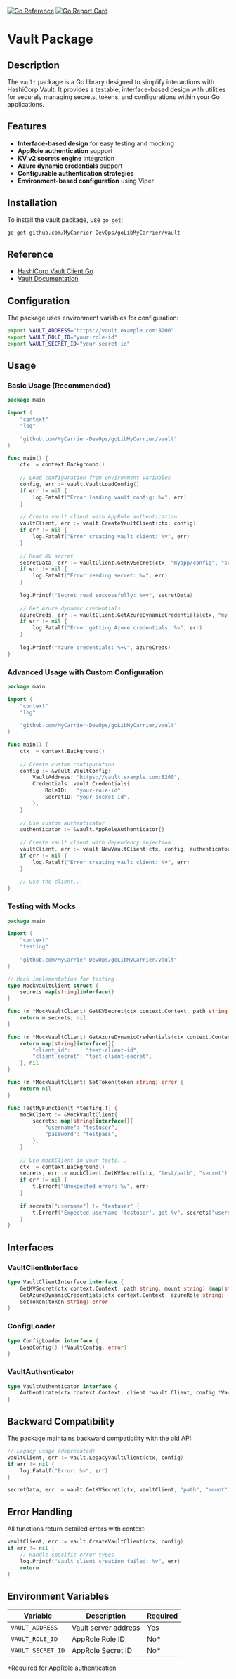 [![Go Reference](https://pkg.go.dev/badge/github.com/MyCarrier-DevOps/goLibMyCarrier/yaml.svg)](https://pkg.go.dev/github.com/MyCarrier-DevOps/goLibMyCarrier/yaml) [![Go Report Card](https://goreportcard.com/badge/github.com/MyCarrier-DevOps/goLibMyCarrier/yaml)](https://goreportcard.com/report/github.com/MyCarrier-DevOps/goLibMyCarrier/yaml)

# Vault Package

## Description
The `vault` package is a Go library designed to simplify interactions with HashiCorp Vault. It provides a testable, interface-based design with utilities for securely managing secrets, tokens, and configurations within your Go applications.

## Features
- **Interface-based design** for easy testing and mocking
- **AppRole authentication** support
- **KV v2 secrets engine** integration
- **Azure dynamic credentials** support
- **Configurable authentication strategies**
- **Environment-based configuration** using Viper

## Installation
To install the vault package, use `go get`:
```bash
go get github.com/MyCarrier-DevOps/goLibMyCarrier/vault
```

## Reference
- [HashiCorp Vault Client Go](https://github.com/hashicorp/vault-client-go)
- [Vault Documentation](https://www.vaultproject.io/docs)

## Configuration

The package uses environment variables for configuration:

```bash
export VAULT_ADDRESS="https://vault.example.com:8200"
export VAULT_ROLE_ID="your-role-id"
export VAULT_SECRET_ID="your-secret-id"
```

## Usage

### Basic Usage (Recommended)

```go
package main

import (
    "context"
    "log"
    
    "github.com/MyCarrier-DevOps/goLibMyCarrier/vault"
)

func main() {
    ctx := context.Background()
    
    // Load configuration from environment variables
    config, err := vault.VaultLoadConfig()
    if err != nil {
        log.Fatalf("Error loading vault config: %v", err)
    }
    
    // Create vault client with AppRole authentication
    vaultClient, err := vault.CreateVaultClient(ctx, config)
    if err != nil {
        log.Fatalf("Error creating vault client: %v", err)
    }
    
    // Read KV secret
    secretData, err := vaultClient.GetKVSecret(ctx, "myapp/config", "secret")
    if err != nil {
        log.Fatalf("Error reading secret: %v", err)
    }
    
    log.Printf("Secret read successfully: %+v", secretData)
    
    // Get Azure dynamic credentials
    azureCreds, err := vaultClient.GetAzureDynamicCredentials(ctx, "my-azure-role")
    if err != nil {
        log.Fatalf("Error getting Azure credentials: %v", err)
    }
    
    log.Printf("Azure credentials: %+v", azureCreds)
}
```

### Advanced Usage with Custom Configuration

```go
package main

import (
    "context"
    "log"
    
    "github.com/MyCarrier-DevOps/goLibMyCarrier/vault"
)

func main() {
    ctx := context.Background()
    
    // Create custom configuration
    config := &vault.VaultConfig{
        VaultAddress: "https://vault.example.com:8200",
        Credentials: vault.Credentials{
            RoleID:   "your-role-id",
            SecretID: "your-secret-id",
        },
    }
    
    // Use custom authenticator
    authenticator := &vault.AppRoleAuthenticator{}
    
    // Create vault client with dependency injection
    vaultClient, err := vault.NewVaultClient(ctx, config, authenticator)
    if err != nil {
        log.Fatalf("Error creating vault client: %v", err)
    }
    
    // Use the client...
}
```

### Testing with Mocks

```go
package main

import (
    "context"
    "testing"
    
    "github.com/MyCarrier-DevOps/goLibMyCarrier/vault"
)

// Mock implementation for testing
type MockVaultClient struct {
    secrets map[string]interface{}
}

func (m *MockVaultClient) GetKVSecret(ctx context.Context, path string, mount string) (map[string]interface{}, error) {
    return m.secrets, nil
}

func (m *MockVaultClient) GetAzureDynamicCredentials(ctx context.Context, azureRole string) (map[string]interface{}, error) {
    return map[string]interface{}{
        "client_id":     "test-client-id",
        "client_secret": "test-client-secret",
    }, nil
}

func (m *MockVaultClient) SetToken(token string) error {
    return nil
}

func TestMyFunction(t *testing.T) {
    mockClient := &MockVaultClient{
        secrets: map[string]interface{}{
            "username": "testuser",
            "password": "testpass",
        },
    }
    
    // Use mockClient in your tests...
    ctx := context.Background()
    secrets, err := mockClient.GetKVSecret(ctx, "test/path", "secret")
    if err != nil {
        t.Errorf("Unexpected error: %v", err)
    }
    
    if secrets["username"] != "testuser" {
        t.Errorf("Expected username 'testuser', got %v", secrets["username"])
    }
}
```

## Interfaces

### VaultClientInterface
```go
type VaultClientInterface interface {
    GetKVSecret(ctx context.Context, path string, mount string) (map[string]interface{}, error)
    GetAzureDynamicCredentials(ctx context.Context, azureRole string) (map[string]interface{}, error)
    SetToken(token string) error
}
```

### ConfigLoader
```go
type ConfigLoader interface {
    LoadConfig() (*VaultConfig, error)
}
```

### VaultAuthenticator
```go
type VaultAuthenticator interface {
    Authenticate(ctx context.Context, client *vault.Client, config *VaultConfig) error
}
```

## Backward Compatibility

The package maintains backward compatibility with the old API:

```go
// Legacy usage (deprecated)
vaultClient, err := vault.LegacyVaultClient(ctx, config)
if err != nil {
    log.Fatalf("Error: %v", err)
}

secretData, err := vault.GetKVSecret(ctx, vaultClient, "path", "mount")
```

## Error Handling

All functions return detailed errors with context:

```go
vaultClient, err := vault.CreateVaultClient(ctx, config)
if err != nil {
    // Handle specific error types
    log.Printf("Vault client creation failed: %v", err)
    return
}
```

## Environment Variables

| Variable | Description | Required |
|----------|-------------|----------|
| `VAULT_ADDRESS` | Vault server address | Yes |
| `VAULT_ROLE_ID` | AppRole Role ID | No* |
| `VAULT_SECRET_ID` | AppRole Secret ID | No* |

*Required for AppRole authentication